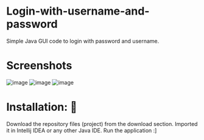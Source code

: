 # Login-with-username-and-password
Simple Java GUI code to login with password and username.

# Screenshots

![image](https://github.com/Akhil373/Login-with-username-and-password/assets/133588800/d41aa416-18af-441c-886a-625673a54a15)
![image](https://github.com/Akhil373/Login-with-username-and-password/assets/133588800/bac76535-c4df-40ef-b723-387cf5455b77)
![image](https://github.com/Akhil373/Login-with-username-and-password/assets/133588800/968ded39-2ea4-43e8-a9dd-681634c6e90b)

# Installation: 🔌
Download the repository files (project) from the download section.
Imported it in Intellij IDEA or any other Java IDE.
Run the application :]
